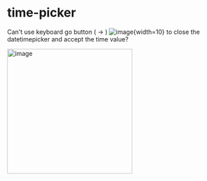 # time-picker


Can't use keyboard go button ( -> ) ![image](https://github.com/iStaha/time-picker/assets/11216288/fe694b95-f6f3-4d6b-8464-78ee969947ec){width=10}  to close the datetimepicker and accept the time value?

<img width="289" alt="image" src="https://user-images.githubusercontent.com/119839331/205569087-3b7269f0-6bde-4c1c-9b46-98769620718c.png">
